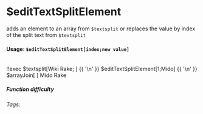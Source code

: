 # $editTextSplitElement
adds an element to an array from `$textsplit` or replaces the value by index of the split text from `$textsplit`

#### Usage: `$editTextSplitElement[index;new value]`
<br/>
<discord-messages>
	<discord-message :bot="false" role-color="#ffcc9a" author="Member">
		!!exec $textsplit[Wiki Rake; ] {{ '\n' }} $editTextSplitElement[1;Mido] {{ '\n' }} $arrayJoin[ ]
	</discord-message>
	<discord-message :bot="true" role-color="#0099ff" author="Custom Command" avatar="https://media.discordapp.net/avatars/725721249652670555/781224f90c3b841ba5b40678e032f74a.webp">
		Mido Rake
	</discord-message>
</discord-messages>

##### Function difficulty <Badge type="tip" text="Easy" vertical="middle" /> 
###### Tags: <Badge type="tip" text="textsplit" vertical="middle" /> <Badge type="tip" text="edit" vertical="middle" /> <Badge type="tip" text="array" vertical="middle" /> <Badge type="tip" text="element" vertical="middle" />